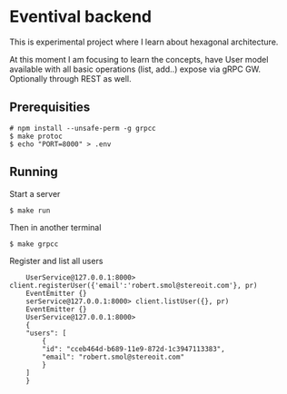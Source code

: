 # Eventival backend

This is experimental project where I learn about hexagonal architecture.

At this moment I am focusing to learn the concepts, have User model available with all basic operations (list, add..) expose via gRPC GW. Optionally through REST as well.

## Prerequisities

```
# npm install --unsafe-perm -g grpcc
$ make protoc
$ echo "PORT=8000" > .env
```


## Running

Start a server

`$ make run` 

Then in another terminal

`$ make grpcc`

Register and list all users

```
    UserService@127.0.0.1:8000> client.registerUser({'email':'robert.smol@stereoit.com'}, pr)
    EventEmitter {}
    serService@127.0.0.1:8000> client.listUser({}, pr)
    EventEmitter {}
    UserService@127.0.0.1:8000> 
    {
    "users": [
        {
        "id": "cceb464d-b689-11e9-872d-1c3947113383",
        "email": "robert.smol@stereoit.com"
        }
    ]
    }
```